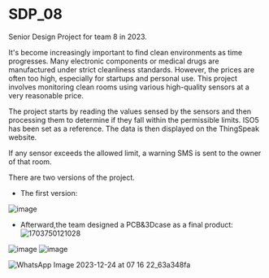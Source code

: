 # SDP_08
Senior Design Project for team 8 in 2023.

It's become increasingly important to find clean environments as time progresses. Many electronic components or medical drugs are manufactured under strict cleanliness standards. However, the prices are often too high, especially for startups and personal use. This project involves monitoring clean rooms using various high-quality sensors at a very reasonable price.

The project starts by reading the values sensed by the sensors and then processing them to determine if they fall within the permissible limits. ISO5 has been set as a reference. The data is then displayed on the ThingSpeak website.

If any sensor exceeds the allowed limit, a warning SMS is sent to the owner of that room.

There are two versions of the project. 
- The first version:

![image](https://github.com/alkaff79/SDP_08/assets/130121869/75e6ab53-46fc-40a9-8530-a939809aab1b)






























- Afterward,the team designed a PCB&3Dcase as a final product:
![1703750121028](https://github.com/alkaff79/SDP_08/assets/130121869/7a611c37-907c-4e86-881b-25a48e9ff88a)


![image](https://github.com/alkaff79/SDP_08/assets/130121869/fc768d0a-48a8-4894-bbcb-6b02f95991f4)
![image](https://github.com/alkaff79/SDP_08/assets/130121869/683bc09b-66e4-453f-8caf-f7a7832177a2)

![WhatsApp Image 2023-12-24 at 07 16 22_63a348fa](https://github.com/alkaff79/SDP_08/assets/130121869/1c8cc9f4-23ca-45c1-a284-850d12460611)


